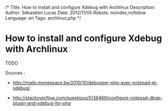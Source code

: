 /*
Title: How to install and configure Xdebug with Archlinux
Description: 
Author: Sébastien Lucas
Date: 2012/11/05
Robots: noindex,nofollow
Language: en
Tags: archlinux,php
*/
# How to install and configure Xdebug with Archlinux

TODO

Sources :

*	http://mallo.monespace.be/2010/10/debugger-php-avec-notepad-et-xdebug/

*	http://stackoverflow.com/questions/5139469/configure-notepad-dbgp-plugin-and-xdebug-for-php
